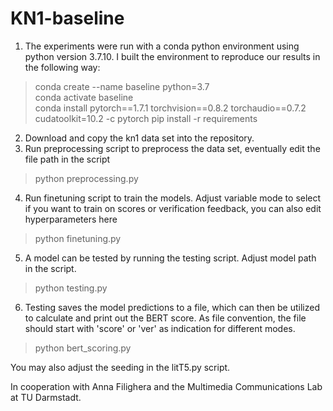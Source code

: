 # KN1-baseline

1. The experiments were run with a conda python environment using python version 3.7.10.
   I built the environment to reproduce our results in the following way:
> conda create --name baseline python=3.7   
> conda activate baseline  
> conda install pytorch==1.7.1 torchvision==0.8.2 torchaudio==0.7.2 cudatoolkit=10.2 -c pytorch
> pip install -r requirements
2. Download and copy the kn1 data set into the repository.
3. Run preprocessing script to preprocess the data set, eventually edit the file path in the script
> python preprocessing.py
4. Run finetuning script to train the models. Adjust variable mode to select if you want to train on scores or verification feedback, you can also edit hyperparameters here
> python finetuning.py
5. A model can be tested by running the testing script. Adjust model path in the script.
> python testing.py
6. Testing saves the model predictions to a file, which can then be utilized to calculate and print out the BERT score. As file convention, the file should start with 'score' or 'ver' as indication for different modes.
> python bert_scoring.py

You may also adjust the seeding in the litT5.py script.

In cooperation with Anna Filighera and the Multimedia Communications Lab at TU Darmstadt.